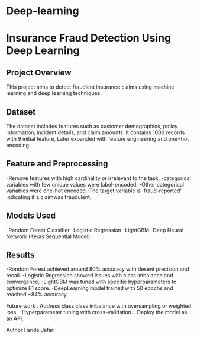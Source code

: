 # Deep-learning

# Insurance Fraud Detection Using Deep Learning

## Project Overview
This project aims to detect fraudlent insurance claims using machine learning and deep learning techniques. 

## Dataset
The  dataset inclodes features such as customer demographics, policy information, incident details, and claim amounts. It contains 1000 records with 9 initial feature, Later expanded with feature engineering and one=hot encoding.

## Feature and Preprocessing
-Remove features with high cardinality or irrelevant to the task.
-categorical variables with few unique values were label-encoded.
-Other categorical variables were one-hot encoded
-The target variable is 'fraud-reported' indicating if a claimwas fraudulent.

## Models Used
-Random Forest Classifier
-Logistic Regression
-LightGBM
-Deep Neural Network (Keras Sequential Model)

## Results 
-Rondom Forest achieved around 80% accuracy with desent precision and recall.
-Logistic Regression showed issues with class imbalance and convergence.
-LightGBM was tuned with specific hyperparameters to optimize F1 score.
-DeepLearning model trained with 50 epochs and reached ~84% accuracy.

Future work 
. Address class class imbalance with oversampling or weighted loss.
. Hyperparameter tuning with cross-validation.
. Deploy the model as an API.

Author
Faride Jafari





